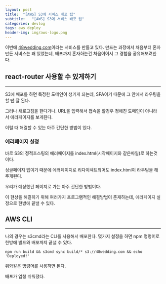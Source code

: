 ```yaml
---
layout: post
title:  "[AWS] S3에 서비스 배포 팁"
subtitle:   "[AWS] S3에 서비스 배포 팁"
categories: devlog
tags: aws deploy
header-img: img/aws-logo.png
---
```


이번에 [48wedding.com](http://48wedding.com)이라는 서비스를 만들고 있다. 만드는 과정에서 처음부터 혼자 만든 서비스는 꽤 있었는데, 배포까지 혼자하는건 처음이어서 그 경험을 공유해보려한다.

## react-router 사용할 수 있게하기

---

S3에 배포를 하면 특정한 도메인이 생기게 되는데, SPA이기 때문에 그 안에서 라우팅을 할 땐 잘 된다.

그러나 새로고침을 한다거나. URL을 입력해서 접속을 할경우 정해진 도메인이 아니라서 에러페이지를 보게된다.

이럴 때 해결할 수 있는 아주 간단한 방법이 있다.

### 에러페이지 설정

바로 S3의 정적호스팅의 에러페이지를 index.html(시작페이지와 같은파일)로 하는것이다.

싱글페이지 앱이기 때문에 에러페이지로 리다이렉트되어도 index.html이 라우팅을 해주게된다.

우리가 예상했던 페이지로 가는 아주 간단한 방법이다.

이 현상을 해결하기 위해 여러가지 프로그램적인 해결방법이 존재하는데, 에러페이지 설정으로 한방에 끝낼 수 있다.

## AWS CLI

---

나의 경우는 s3cmd라는 CLI를 사용해서 배포한다. 몇가지 설정을 하면 npm 명령어로 한방에 빌드와 배포까지 끝낼 수 있다.

```
npm run build && s3cmd sync build/* s3://48wedding.com && echo 'Deployed!'
```

위와같은 명령어를 사용하면 된다.

배포가 엄청 쉬워졌다.
